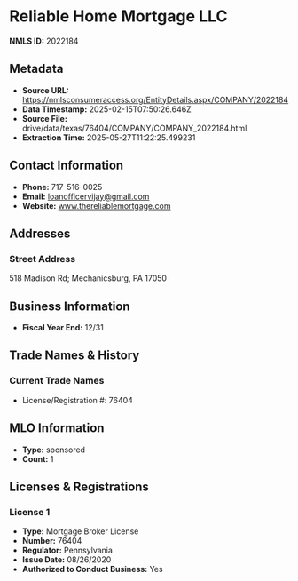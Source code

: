 # Reliable Home Mortgage LLC

**NMLS ID:** 2022184

## Metadata
- **Source URL:** https://nmlsconsumeraccess.org/EntityDetails.aspx/COMPANY/2022184
- **Data Timestamp:** 2025-02-15T07:50:26.646Z
- **Source File:** drive/data/texas/76404/COMPANY/COMPANY_2022184.html
- **Extraction Time:** 2025-05-27T11:22:25.499231

## Contact Information
- **Phone:** 717-516-0025
- **Email:** loanofficervijay@gmail.com
- **Website:** www.thereliablemortgage.com

## Addresses
### Street Address
518 Madison Rd; Mechanicsburg, PA 17050

## Business Information
- **Fiscal Year End:** 12/31

## Trade Names & History
### Current Trade Names
- License/Registration #: 76404

## MLO Information
- **Type:** sponsored
- **Count:** 1

## Licenses & Registrations

### License 1
- **Type:** Mortgage Broker License
- **Number:** 76404
- **Regulator:** Pennsylvania
- **Issue Date:** 08/26/2020
- **Authorized to Conduct Business:** Yes
